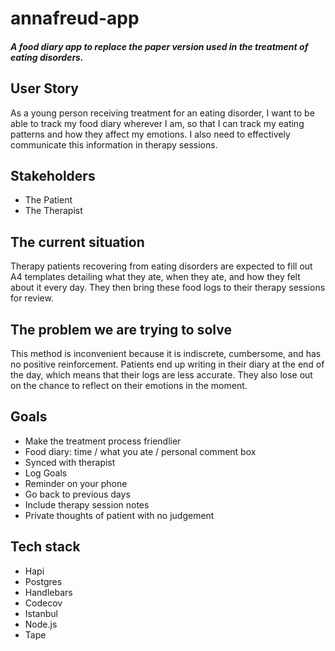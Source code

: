 # annafreud-app

#### _A food diary app to replace the paper version used in the treatment of eating disorders._

## User Story
As a young person receiving treatment for an eating disorder,
I want to be able to track my food diary wherever I am,
so that I can track my eating patterns and how they affect my emotions.
I also need to effectively communicate this information in therapy sessions.  

## Stakeholders
- The Patient
- The Therapist

## The current situation
Therapy patients recovering from eating disorders are expected to fill out A4 templates detailing what they ate, when they ate, and how they felt about it every day. They then bring these food logs to their therapy sessions for review.

## The problem we are trying to solve
This method is inconvenient because it is indiscrete, cumbersome, and has no positive reinforcement. Patients end up writing in their diary at the end of the day, which means that their logs are less accurate. They also lose out on the chance to reflect on their emotions in the moment.

## Goals
- Make the treatment process friendlier
- Food diary: time / what you ate / personal comment box
- Synced with therapist
- Log Goals
- Reminder on your phone
- Go back to previous days
- Include therapy session notes
- Private thoughts of patient with no judgement

## Tech stack
- Hapi
- Postgres
- Handlebars
- Codecov
- Istanbul
- Node.js
- Tape
